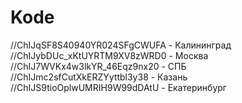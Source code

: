 # Kode
//ChIJqSF8S40940YR024SFgCWUFA - Калининград
//ChIJybDUc_xKtUYRTM9XV8zWRD0 - Москва
//ChIJ7WVKx4w3lkYR_46Eqz9nx20 - СПБ
//ChIJmc2sfCutXkERZYyttbl3y38 - Казань
//ChIJS9tioOplwUMRIH9W99dDAtU - Екатеринбург
